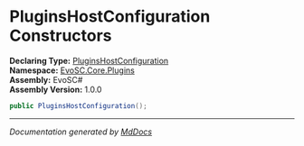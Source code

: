 ﻿<!--  
  <auto-generated>   
    The contents of this file were generated by a tool.  
    Changes to this file may be list if the file is regenerated  
  </auto-generated>   
-->

# PluginsHostConfiguration Constructors

**Declaring Type:** [PluginsHostConfiguration](../index.md)  
**Namespace:** [EvoSC.Core.Plugins](../../index.md)  
**Assembly:** EvoSC\#  
**Assembly Version:** 1.0.0

```csharp
public PluginsHostConfiguration();
```
___

*Documentation generated by [MdDocs](https://github.com/ap0llo/mddocs)*
